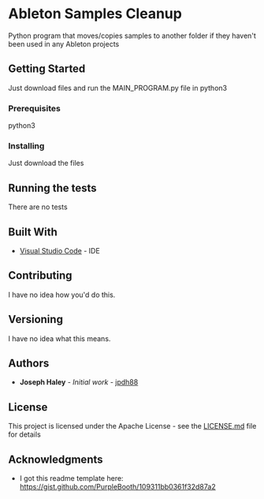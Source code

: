 # Ableton Samples Cleanup

Python program that moves/copies samples to another folder if they haven't been used in any Ableton projects

## Getting Started

Just download files and run the MAIN_PROGRAM.py file in python3

### Prerequisites

python3

### Installing

Just download the files

## Running the tests

There are no tests

## Built With

* [Visual Studio Code](https://code.visualstudio.com/) - IDE

## Contributing

I have no idea how you'd do this.

## Versioning

I have no idea what this means.

## Authors

* **Joseph Haley** - *Initial work* - [jpdh88](https://github.com/jpdh88)

## License

This project is licensed under the Apache License - see the [LICENSE.md](LICENSE.md) file for details

## Acknowledgments

* I got this readme template here: https://gist.github.com/PurpleBooth/109311bb0361f32d87a2
